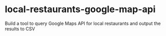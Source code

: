 # local-restaurants-google-map-api
Build a tool to query Google Maps API for local restaurants and output the results to CSV
